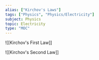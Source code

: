 ```yaml
---
alias: ["Kirchov's Laws"]
tags: ["Physics", "Physics/Electricity"]
subject: Physics
topic: Electricity
type: "MOC"
---
```


![[Kirchov's First Law]]

![[Kirchov's Second Law]]